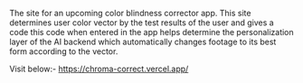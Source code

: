 The site for an upcoming color blindness corrector app.
This site determines user color vector by the test results of the user and gives a code this code when entered in the app helps determine the personalization layer of the AI backend which automatically changes footage to its best form according to the vector.

Visit below:-
https://chroma-correct.vercel.app/

